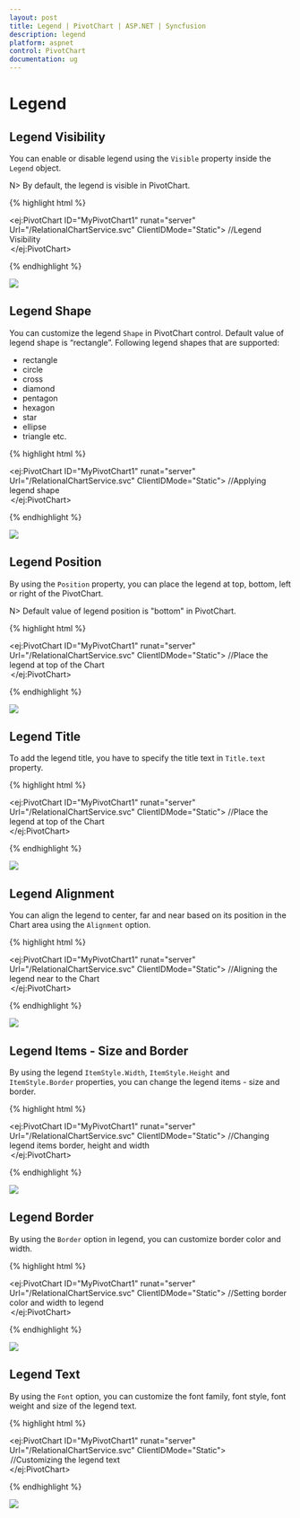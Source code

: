 ```yaml
---
layout: post
title: Legend | PivotChart | ASP.NET | Syncfusion
description: legend
platform: aspnet
control: PivotChart
documentation: ug
---
```


# Legend

## Legend Visibility

You can enable or disable legend using the `Visible` property inside the `Legend` object.

N> By default, the legend is visible in PivotChart.

{% highlight html %}

<ej:PivotChart ID="MyPivotChart1" runat="server" Url="/RelationalChartService.svc" ClientIDMode="Static">
    //Legend Visibility
    <Legend Visible="true" />
    <Size Width="950px" Height="460px"></Size>
</ej:PivotChart>

{% endhighlight %}

![](Legend_images/Legend_img1.png) 

## Legend Shape

You can customize the legend `Shape` in PivotChart control. Default value of legend shape is “rectangle”. Following legend shapes that are supported:

* rectangle
* circle
* cross
* diamond
* pentagon
* hexagon
* star
* ellipse
* triangle etc.

{% highlight html %}

<ej:PivotChart ID="MyPivotChart1" runat="server" Url="/RelationalChartService.svc" ClientIDMode="Static">
    //Applying legend shape
    <Legend Visible="true" RowCount="3" Shape="star" />
    <Size Width="950px" Height="460px"></Size>
</ej:PivotChart>

{% endhighlight %}

![](Legend_images/Legend_img2.png) 

## Legend Position

By using the `Position` property, you can place the legend at top, bottom, left or right of the PivotChart. 

N> Default value of legend position is "bottom" in PivotChart.

{% highlight html %}

<ej:PivotChart ID="MyPivotChart1" runat="server" Url="/RelationalChartService.svc" ClientIDMode="Static">
    //Place the legend at top of the Chart
    <Legend Visible="true" RowCount="3" Position="top" />
    <Size Width="950px" Height="460px"></Size>
</ej:PivotChart>

{% endhighlight %}

![](Legend_images/Legend_img3.png) 

## Legend Title

To add the legend title, you have to specify the title text in `Title.text` property.

{% highlight html %}

<ej:PivotChart ID="MyPivotChart1" runat="server" Url="/RelationalChartService.svc" ClientIDMode="Static">
    //Place the legend at top of the Chart
    <Legend Visible="true">
        <Title text="Countries"></Title>
    </Legend>
    <Size Width="950px" Height="460px"></Size>
</ej:PivotChart>

{% endhighlight %}

![](Legend_images/Legend_img4.png) 

## Legend Alignment

You can align the legend to center, far and near based on its position in the Chart area using the `Alignment` option.
 
{% highlight html %}

<ej:PivotChart ID="MyPivotChart1" runat="server" Url="/RelationalChartService.svc" ClientIDMode="Static">
    //Aligning the legend near to the Chart
    <Legend Visible="true" RowCount="3" Alignment="near" />
    <Size Width="950px" Height="460px"></Size>
</ej:PivotChart>

{% endhighlight %}

![](Legend_images/Legend_img5.png)

## Legend Items - Size and Border

By using the legend `ItemStyle.Width`, `ItemStyle.Height` and `ItemStyle.Border` properties, you can change the legend items - size and border.

{% highlight html %}

<ej:PivotChart ID="MyPivotChart1" runat="server" Url="/RelationalChartService.svc" ClientIDMode="Static">
    //Changing legend items border, height and width
    <Legend Visible="true" ItemStyle-Width="12" ItemStyle-Height="12" ItemStyle-Border-Color="Magenta" ItemStyle-Border-Width="1.5"/>
    <Size Width="950px" Height="460px"></Size>
</ej:PivotChart>

{% endhighlight %}

![](Legend_images/Legend_img6.png)
 
## Legend Border

By using the `Border` option in legend, you can customize border color and width.

{% highlight html %}

<ej:PivotChart ID="MyPivotChart1" runat="server" Url="/RelationalChartService.svc" ClientIDMode="Static">
    //Setting border color and width to legend
    <Legend Visible="true" Border-Width="2" Border-Color="#FFC342" />
    <Size Width="950px" Height="460px"></Size>
</ej:PivotChart>

{% endhighlight %}

![](Legend_images/Legend_img7.png)

## Legend Text

By using the `Font` option, you can customize the font family, font style, font weight and size of the legend text. 

{% highlight html %}

<ej:PivotChart ID="MyPivotChart1" runat="server" Url="/RelationalChartService.svc" ClientIDMode="Static">
    <Legend>
        //Customizing the legend text
        <Font FontFamily="SegoeUI" FontSize="13px" FontStyle="italic" FontWeight="Bold">
       </Font>
    </Legend>
    <Size Width="950px" Height="460px"></Size>
</ej:PivotChart>

{% endhighlight %}

![](Legend_images/Legend_img8.png)